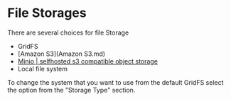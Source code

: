 # File Storages

There are several choices for file Storage
- GridFS
- [Amazon S3](Amazon S3.md)
- [Minio | selfhosted s3 compatible object storage](Minio.md)
- Local file system

To change the system that you want to use from the default GridFS select the option from the "Storage Type" section.
